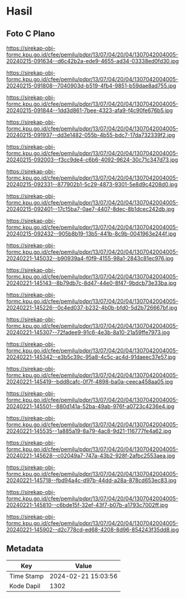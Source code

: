 # Hasil

## Foto C Plano

https://sirekap-obj-formc.kpu.go.id/cfee/pemilu/pdpr/13/07/04/20/04/1307042004005-20240215-091634--d6c42b2a-ede9-4655-ad34-03338ed0fd30.jpg

https://sirekap-obj-formc.kpu.go.id/cfee/pemilu/pdpr/13/07/04/20/04/1307042004005-20240215-091808--7040903d-b519-4fb4-9851-b59dae8ad755.jpg

https://sirekap-obj-formc.kpu.go.id/cfee/pemilu/pdpr/13/07/04/20/04/1307042004005-20240215-091844--1dd3d861-7bee-4323-afa9-f4c90fe676b5.jpg

https://sirekap-obj-formc.kpu.go.id/cfee/pemilu/pdpr/13/07/04/20/04/1307042004005-20240215-091937--dd3e1482-055b-4b55-bdc7-17da732339f2.jpg

https://sirekap-obj-formc.kpu.go.id/cfee/pemilu/pdpr/13/07/04/20/04/1307042004005-20240215-092003--f3cc9de4-c6b6-4092-9624-30c71c347d73.jpg

https://sirekap-obj-formc.kpu.go.id/cfee/pemilu/pdpr/13/07/04/20/04/1307042004005-20240215-092331--877902b1-5c29-4873-9301-5e8d9c4208d0.jpg

https://sirekap-obj-formc.kpu.go.id/cfee/pemilu/pdpr/13/07/04/20/04/1307042004005-20240215-092401--17c15ba7-0ae7-4407-8dec-8b1dcec242db.jpg

https://sirekap-obj-formc.kpu.go.id/cfee/pemilu/pdpr/13/07/04/20/04/1307042004005-20240215-092432--905b8b19-13b5-441b-8c9b-0041963e244f.jpg

https://sirekap-obj-formc.kpu.go.id/cfee/pemilu/pdpr/13/07/04/20/04/1307042004005-20240221-145032--b90939a4-f0f9-4155-98a1-2843c81ec976.jpg

https://sirekap-obj-formc.kpu.go.id/cfee/pemilu/pdpr/13/07/04/20/04/1307042004005-20240221-145143--8b79db7c-8d47-44e0-8f47-9bdcb73e33ba.jpg

https://sirekap-obj-formc.kpu.go.id/cfee/pemilu/pdpr/13/07/04/20/04/1307042004005-20240221-145226--0c4ed037-b232-4b0b-bfd0-5d2b726667bf.jpg

https://sirekap-obj-formc.kpu.go.id/cfee/pemilu/pdpr/13/07/04/20/04/1307042004005-20240221-145307--72fadee9-91c6-4e3b-8a10-21a59ffe7973.jpg

https://sirekap-obj-formc.kpu.go.id/cfee/pemilu/pdpr/13/07/04/20/04/1307042004005-20240221-145342--e3b5c39c-95a8-4c5c-ac4d-91daeec37e57.jpg

https://sirekap-obj-formc.kpu.go.id/cfee/pemilu/pdpr/13/07/04/20/04/1307042004005-20240221-145419--bdd8cafc-0f7f-4898-ba0a-ceeca458aa05.jpg

https://sirekap-obj-formc.kpu.go.id/cfee/pemilu/pdpr/13/07/04/20/04/1307042004005-20240221-145501--880d141a-52ba-49ab-976f-a0723c4236e4.jpg

https://sirekap-obj-formc.kpu.go.id/cfee/pemilu/pdpr/13/07/04/20/04/1307042004005-20240221-145535--1a885a19-8a79-4ac8-9d21-116777fe4a62.jpg

https://sirekap-obj-formc.kpu.go.id/cfee/pemilu/pdpr/13/07/04/20/04/1307042004005-20240221-145628--c02049a7-747a-43b2-928f-2afbc2553aea.jpg

https://sirekap-obj-formc.kpu.go.id/cfee/pemilu/pdpr/13/07/04/20/04/1307042004005-20240221-145718--fbd94a4c-d97b-44dd-a28a-878cd653ec83.jpg

https://sirekap-obj-formc.kpu.go.id/cfee/pemilu/pdpr/13/07/04/20/04/1307042004005-20240221-145810--c6bde15f-32ef-43f7-b07b-a1793c7002ff.jpg

https://sirekap-obj-formc.kpu.go.id/cfee/pemilu/pdpr/13/07/04/20/04/1307042004005-20240221-145902--d2c778cd-ed68-4208-8d96-854243f35dd8.jpg


## Metadata

| Key        | Value               |
| ---------- | ------------------- |
| Time Stamp | 2024-02-21 15:03:56 |
| Kode Dapil | 1302                |



